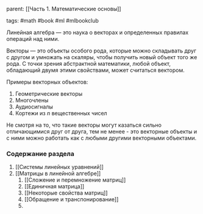 parent: [[Часть 1. Математические основы]]

tags: #math #book #ml #mlbookclub 

Линейная алгебра — это наука о векторах и определенных правилах операций над ними.

Векторы — это объекты особого рода, которые можно складывать друг с другом и умножать на скаляры, чтобы получить новый объект того же рода. С точки зрения абстрактной математики, любой объект, обладающий двумя этими свойствами, может считаться вектором.

Примеры векторных объектов:

1. Геометрические векторы
2. Многочлены
3. Аудиосигналы
4. Кортежи из $n$ вещественных чисел

Не смотря на то, что такие векторы могут казаться сильно отличающимися друг от друга, тем не менее - это векторные объекты и с ними можно работать как с любыми другими векторными объектами.
### Содержание раздела

1. [[Системы линейных уравнений]]
2. [[Матрицы в линейной алгебре]]
	1. [[Сложение и перемножение матриц]]
	2. [[Единичная матрица]]
	3. [[Некоторые свойства матриц]]
	4. [[Обращение и транспонирование]]
	5. 